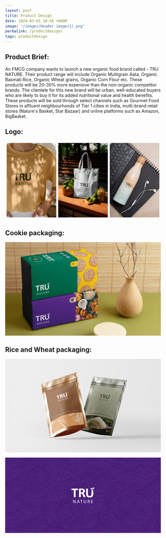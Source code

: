 ```yaml
---
layout: post
title: Product Design
date: 2024-03-01 18:54 +0600
image: "/images/Header image(1).png"
permalink: /productdesign/
tags: productdesign
---
```


## Product Brief:

An FMCG company wants to launch a new organic food brand called - TRU NATURE. Their product range will include Organic Multigrain Aata, Organic Basmati Rice, Organic Wheat grains, Organic Corn Flour etc. These products will be 20-30% more expensive than the non-organic competitor brands. The clientele for this new brand will be urban, well-educated buyers who are likely to buy it for its added nutritional value and health benefits. These products will be sold through select
channels such as Gourmet Food Stores in affluent neighbourhoods of Tier 1 cities in India, multi-brand retail stores (Nature's Basket, Star Bazaar) and online platforms such as Amazon, BigBasket.

## Logo:

![LOGO](../images/Mockups.png)

## Cookie packaging:

![Packaging](../images/Banner.png)

## Rice and Wheat packaging:

![Packaging](../images/Wheat.jpg)

![Final logo](../images/Tru.jpg)